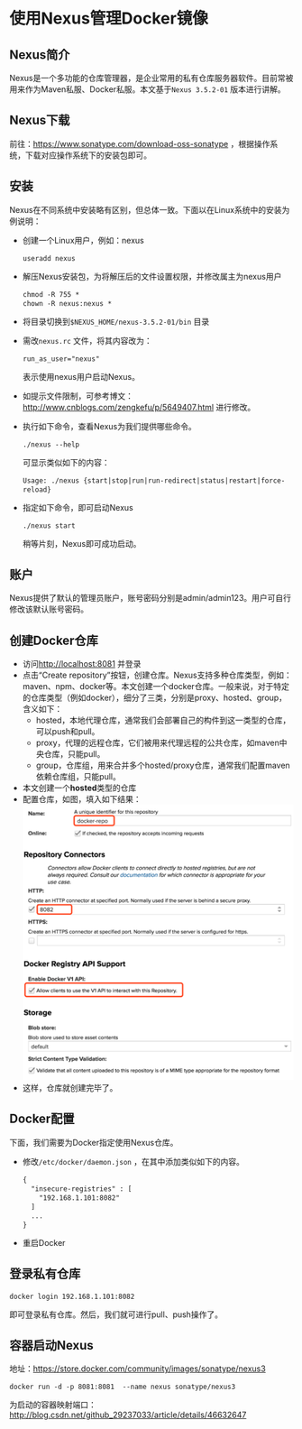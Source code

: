 # 使用Nexus管理Docker镜像

## Nexus简介

Nexus是一个多功能的仓库管理器，是企业常用的私有仓库服务器软件。目前常被用来作为Maven私服、Docker私服。本文基于`Nexus 3.5.2-01` 版本进行讲解。



## Nexus下载

前往：<https://www.sonatype.com/download-oss-sonatype> ，根据操作系统，下载对应操作系统下的安装包即可。



## 安装

Nexus在不同系统中安装略有区别，但总体一致。下面以在Linux系统中的安装为例说明：

* 创建一个Linux用户，例如：nexus

  ```
  useradd nexus
  ```

* 解压Nexus安装包，为将解压后的文件设置权限，并修改属主为nexus用户

  ```shell
  chmod -R 755 *
  chown -R nexus:nexus *
  ```

* 将目录切换到`$NEXUS_HOME/nexus-3.5.2-01/bin` 目录

* 需改`nexus.rc` 文件，将其内容改为：

  ```Shell
  run_as_user="nexus"
  ```

  表示使用nexus用户启动Nexus。

* 如提示文件限制，可参考博文：<http://www.cnblogs.com/zengkefu/p/5649407.html> 进行修改。

* 执行如下命令，查看Nexus为我们提供哪些命令。

  ```
  ./nexus --help
  ```

  可显示类似如下的内容：

  ```
  Usage: ./nexus {start|stop|run|run-redirect|status|restart|force-reload}
  ```

* 指定如下命令，即可启动Nexus

  ```
  ./nexus start
  ```

  稍等片刻，Nexus即可成功启动。



## 账户

Nexus提供了默认的管理员账户，账号密码分别是admin/admin123。用户可自行修改该默认账号密码。



## 创建Docker仓库

* 访问<http://localhost:8081> 并登录
* 点击“Create repository”按钮，创建仓库。Nexus支持多种仓库类型，例如：maven、npm、docker等。本文创建一个docker仓库。一般来说，对于特定的仓库类型（例如docker），细分了三类，分别是proxy、hosted、group，含义如下：
  * hosted，本地代理仓库，通常我们会部署自己的构件到这一类型的仓库，可以push和pull。
  * proxy，代理的远程仓库，它们被用来代理远程的公共仓库，如maven中央仓库，只能pull。
  * group，仓库组，用来合并多个hosted/proxy仓库，通常我们配置maven依赖仓库组，只能pull。
* 本文创建一个**hosted**类型的仓库
* 配置仓库，如图，填入如下结果：![](images/nexus.png)
* 这样，仓库就创建完毕了。



## Docker配置

下面，我们需要为Docker指定使用Nexus仓库。

* 修改`/etc/docker/daemon.json` ，在其中添加类似如下的内容。

  ```
  {
    "insecure-registries" : [
      "192.168.1.101:8082"
    ]
    ...
  }
  ```

* 重启Docker



## 登录私有仓库

```shell
docker login 192.168.1.101:8082
```

即可登录私有仓库。然后，我们就可进行pull、push操作了。





## 容器启动Nexus

地址：<https://store.docker.com/community/images/sonatype/nexus3>

```shell
docker run -d -p 8081:8081  --name nexus sonatype/nexus3
```

为启动的容器映射端口：<http://blog.csdn.net/github_29237033/article/details/46632647>

